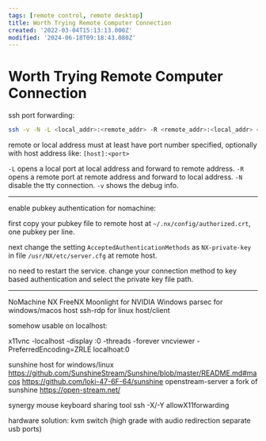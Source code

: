```yaml
---
tags: [remote control, remote desktop]
title: Worth Trying Remote Computer Connection
created: '2022-03-04T15:13:13.000Z'
modified: '2024-06-18T09:18:43.080Z'
---
```


# Worth Trying Remote Computer Connection

ssh port forwarding:

```bash
ssh -v -N -L <local_addr>:<remote_addr> -R <remote_addr>:<local_addr> <user>@<remote_host>
```

remote or local address must at least have port number specified, optionally with host address like: `[host]:<port>`

`-L` opens a local port at local address and forward to remote address. `-R` opens a remote port at remote address and forward to local address. `-N` disable the tty connection. `-v` shows the debug info.

---

enable pubkey authentication for nomachine:

first copy your pubkey file to remote host at `~/.nx/config/authorized.crt`, one pubkey per line.

next change the setting `AcceptedAuthenticationMethods` as `NX-private-key` in file `/usr/NX/etc/server.cfg` at remote host.

no need to restart the service. change your connection method to key based authentication and select the private key file path.

---

NoMachine NX
FreeNX
Moonlight for NVIDIA Windows
parsec for windows/macos host
ssh-rdp for linux host/client

somehow usable on localhost:

x11vnc -localhost -display :0 -threads -forever
vncviewer -PreferredEncoding=ZRLE localhoat:0

sunshine host for windows/linux
https://github.com/SunshineStream/Sunshine/blob/master/README.md#macos
https://github.com/loki-47-6F-64/sunshine
openstream-server a fork of sunshine
https://open-stream.net/

synergy mouse keyboard sharing tool
ssh -X/-Y allowX11forwarding

hardware solution: kvm switch (high grade with audio redirection separate usb ports)
